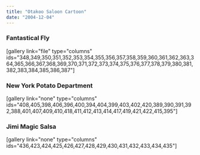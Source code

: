 ```yaml
---
title: "Otakoo Saloon Cartoon"
date: "2004-12-04"
---
```


### Fantastical Fly

\[gallery link="file" type="columns" ids="348,349,350,351,352,353,354,355,356,357,358,359,360,361,362,363,364,365,366,367,368,369,370,371,372,373,374,375,376,377,378,379,380,381,382,383,384,385,386,387"\]

### New York Potato Department

\[gallery link="none" type="columns" ids="408,405,398,406,396,400,394,404,399,403,402,420,389,390,391,392,388,401,407,409,410,418,411,412,413,414,417,419,421,422,415,395"\]

### Jimi Magic Salsa

\[gallery link="none" type="columns" ids="436,423,424,425,426,427,428,429,430,431,432,433,434,435"\]
